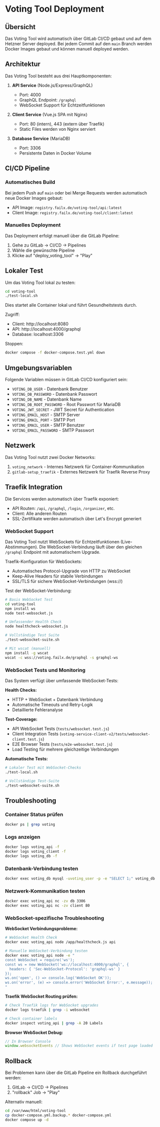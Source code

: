 # Voting Tool Deployment

## Übersicht

Das Voting Tool wird automatisch über GitLab CI/CD gebaut und auf dem Hetzner Server deployed. Bei jedem Commit auf den `main` Branch werden Docker Images gebaut und können manuell deployed werden.

## Architektur

Das Voting Tool besteht aus drei Hauptkomponenten:

1. **API Service** (Node.js/Express/GraphQL)
   - Port: 4000
   - GraphQL Endpoint: `/graphql`
   - WebSocket Support für Echtzeitfunktionen

2. **Client Service** (Vue.js SPA mit Nginx)
   - Port: 80 (intern), 443 (extern über Traefik)
   - Static Files werden von Nginx serviert

3. **Database Service** (MariaDB)
   - Port: 3306
   - Persistente Daten in Docker Volume

## CI/CD Pipeline

### Automatisches Build

Bei jedem Push auf `main` oder bei Merge Requests werden automatisch neue Docker Images gebaut:

- API Image: `registry.failx.de/voting-tool/api:latest`
- Client Image: `registry.failx.de/voting-tool/client:latest`

### Manuelles Deployment

Das Deployment erfolgt manuell über die GitLab Pipeline:

1. Gehe zu GitLab → CI/CD → Pipelines
2. Wähle die gewünschte Pipeline
3. Klicke auf "deploy_voting_tool" → "Play"

## Lokaler Test

Um das Voting Tool lokal zu testen:

```bash
cd voting-tool
./test-local.sh
```

Dies startet alle Container lokal und führt Gesundheitstests durch.

Zugriff:
- Client: http://localhost:8080
- API: http://localhost:4000/graphql
- Database: localhost:3306

Stoppen:
```bash
docker compose -f docker-compose.test.yml down
```

## Umgebungsvariablen

Folgende Variablen müssen in GitLab CI/CD konfiguriert sein:

- `VOTING_DB_USER` - Datenbank Benutzer
- `VOTING_DB_PASSWORD` - Datenbank Passwort
- `VOTING_DB_NAME` - Datenbank Name
- `VOTING_DB_ROOT_PASSWORD` - Root Passwort für MariaDB
- `VOTING_JWT_SECRET` - JWT Secret für Authentication
- `VOTING_EMAIL_HOST` - SMTP Server
- `VOTING_EMAIL_PORT` - SMTP Port
- `VOTING_EMAIL_USER` - SMTP Benutzer
- `VOTING_EMAIL_PASSWORD` - SMTP Passwort

## Netzwerk

Das Voting Tool nutzt zwei Docker Networks:

1. `voting_network` - Internes Netzwerk für Container-Kommunikation
2. `gitlab-setup_traefik` - Externes Netzwerk für Traefik Reverse Proxy

## Traefik Integration

Die Services werden automatisch über Traefik exponiert:

- API Routen: `/api`, `/graphql`, `/login`, `/organizer`, etc.
- Client: Alle anderen Routen
- SSL-Zertifikate werden automatisch über Let's Encrypt generiert

### WebSocket Support

Das Voting Tool nutzt WebSockets für Echtzeitfunktionen (Live-Abstimmungen). Die WebSocket-Verbindung läuft über den gleichen `/graphql` Endpoint mit automatischem Upgrade.

Traefik-Konfiguration für WebSockets:
- Automatisches Protocol-Upgrade von HTTP zu WebSocket
- Keep-Alive Headers für stabile Verbindungen
- SSL/TLS für sichere WebSocket-Verbindungen (wss://)

Test der WebSocket-Verbindung:
```bash
# Basis WebSocket Test
cd voting-tool
npm install ws
node test-websocket.js

# Umfassender Health Check
node healthcheck-websocket.js

# Vollständige Test Suite
./test-websocket-suite.sh

# Mit wscat (manuell)
npm install -g wscat
wscat -c wss://voting.failx.de/graphql -s graphql-ws
```

### WebSocket Tests und Monitoring

Das System verfügt über umfassende WebSocket-Tests:

**Health Checks:**
- HTTP + WebSocket + Datenbank Verbindung
- Automatische Timeouts und Retry-Logik
- Detaillierte Fehleranalyse

**Test-Coverage:**
- API WebSocket Tests (`tests/websocket.test.js`)
- Client Integration Tests (`voting-service-client-v2/tests/websocket-client.test.js`)
- E2E Browser Tests (`tests/e2e-websocket.test.js`)
- Load Testing für mehrere gleichzeitige Verbindungen

**Automatische Tests:**
```bash
# Lokaler Test mit WebSocket-Checks
./test-local.sh

# Vollständige Test-Suite
./test-websocket-suite.sh
```

## Troubleshooting

### Container Status prüfen
```bash
docker ps | grep voting
```

### Logs anzeigen
```bash
docker logs voting_api -f
docker logs voting_client -f
docker logs voting_db -f
```

### Datenbank-Verbindung testen
```bash
docker exec voting_db mysql -uvoting_user -p -e "SELECT 1;" voting_db
```

### Netzwerk-Kommunikation testen
```bash
docker exec voting_api nc -zv db 3306
docker exec voting_api nc -zv client 80
```

### WebSocket-spezifische Troubleshooting

**WebSocket Verbindungsprobleme:**
```bash
# WebSocket Health Check
docker exec voting_api node /app/healthcheck.js api

# Manuelle WebSocket-Verbindung testen
docker exec voting_api node -e "
const WebSocket = require('ws');
const ws = new WebSocket('ws://localhost:4000/graphql', {
  headers: { 'Sec-WebSocket-Protocol': 'graphql-ws' }
});
ws.on('open', () => console.log('WebSocket OK'));
ws.on('error', (e) => console.error('WebSocket Error:', e.message));
"
```

**Traefik WebSocket Routing prüfen:**
```bash
# Check Traefik logs for WebSocket upgrades
docker logs traefik | grep -i websocket

# Check container labels
docker inspect voting_api | grep -A 20 Labels
```

**Browser WebSocket Debug:**
```javascript
// In Browser Console
window.websocketEvents // Shows WebSocket events if test page loaded
```

## Rollback

Bei Problemen kann über die GitLab Pipeline ein Rollback durchgeführt werden:

1. GitLab → CI/CD → Pipelines
2. "rollback" Job → "Play"

Alternativ manuell:
```bash
cd /var/www/html/voting-tool
cp docker-compose.yml.backup.* docker-compose.yml
docker compose up -d
```